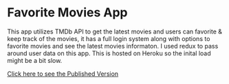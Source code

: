 # Favorite Movies App
This app utilizes TMDb API to get the latest movies and users can favorite & keep track of the movies, it has a full login system along with options to favorite movies and see the latest movies informaton. I used redux to pass around user data on this app. This is hosted on Heroku so the inital load might be a bit slow.

[Click here to see the Published Version](https://movie-app-mern-stack.herokuapp.com/)
